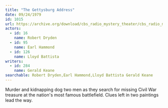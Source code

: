 ```yaml
---
title: "The Gettysburg Address"
date: 09/24/1979
id: 1015
url: https://archive.org/download/cbs_radio_mystery_theater/cbs_radio_mystery_theater-1001-1050.zip/cbs_radio_mystery_theater-1001-1050%2Fcbsrmt_1015_the_gettysburg_address.mp3
actors:  
  - id: 16
    name: Robert Dryden  
  - id: 95
    name: Earl Hammond  
  - id: 126
    name: Lloyd Battista
writers:  
  - id: 284
    name: Gerald Keane
searchable: Robert Dryden,Earl Hammond,Lloyd Battista Gerald Keane
---
```

Murder and kidnapping dog two men as they search for missing Civil War treasure at the nation's most famous battlefield. Clues left in two paintings lead the way.